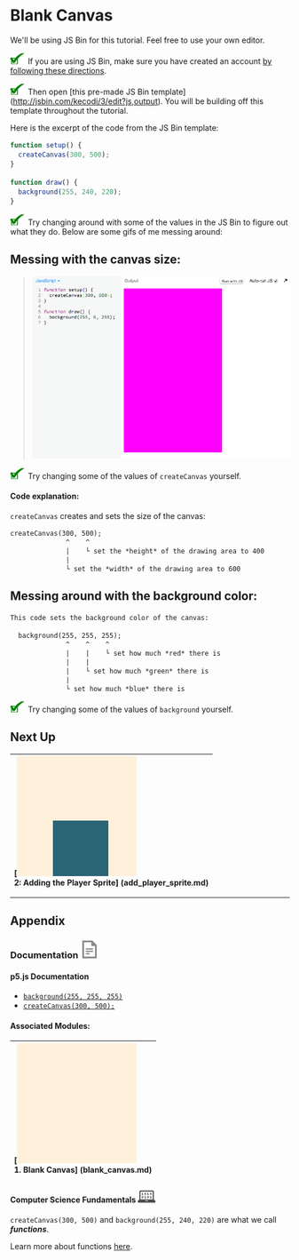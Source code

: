 # Blank Canvas

We'll be using JS Bin for this tutorial. Feel free to use your own editor.

![](img/checkmark.png) If you are using JS Bin, make sure you have created an
account [by following these directions](#TODO).

![](img/checkmark.png) Then open [this pre-made JS Bin template]
(http://jsbin.com/kecodi/3/edit?js,output). You will be building off this
template throughout the tutorial.

Here is the excerpt of the code from the JS Bin template:

```js
function setup() {
  createCanvas(300, 500);
}

function draw() {
  background(255, 240, 220);
}
```

![](img/checkmark.png) Try changing around with some of the values in the JS Bin
to figure out what they do. Below are some gifs of me messing around:

## Messing with the canvas size:

> ![](img/t1_change_canvas_values.gif)

![](img/checkmark.png) Try changing some of the values of `createCanvas`
yourself.

#### Code explanation:

`createCanvas` creates and sets the size of the canvas:

```
createCanvas(300, 500);
              ^    ^
              |    └ set the *height* of the drawing area to 400
              |
              └ set the *width* of the drawing area to 600
```

## Messing around with the background color:

```
This code sets the background color of the canvas:

  background(255, 255, 255);
              ^    ^    ^
              |    |    └ set how much *red* there is
              |    |    
              |    └ set how much *green* there is
              |
              └ set how much *blue* there is

```

![](img/checkmark.png) Try changing some of the values of `background`
yourself.

## Next Up

| **[![](img/sq_2_add_player_sprite.png)    <br> 2: Adding the Player Sprite]    (add_player_sprite.md)**    |
|:----------------------------------------------------------------------------------------------------|

---

## Appendix

### Documentation ![](img/documentation.png)

#### p5.js Documentation

- [`background(255, 255, 255)`](http://p5js.org/reference/#/p5/background)
- [`createCanvas(300, 500);`](http://p5js.org/reference/#/p5/createCanvas)

#### Associated Modules:

| **[![](img/sq_1_blank_canvas.png)          <br> 1.  Blank Canvas]      (blank_canvas.md)**          |
|:----------------------------------------------------------------------------------------------------|

#### Computer Science Fundamentals ![](img/computer_science.png)

`createCanvas(300, 500)` and `background(255, 240, 220)` are what we
call _**functions**_.

Learn more about functions [here](#TODO).
